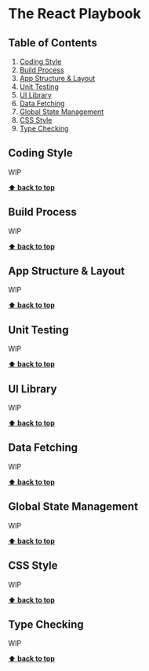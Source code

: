 # The React Playbook

## Table of Contents

1. [Coding Style](#coding-style)
1. [Build Process](#build-process)
1. [App Structure & Layout](#app-structure--layout)
1. [Unit Testing](#unit-testing)
1. [UI Library](#ui-library)
1. [Data Fetching](#data-fetching)
1. [Global State Management](#global-state-management)
1. [CSS Style](#css-style)
1. [Type Checking](#type-checking)

## Coding Style

WIP

**[⬆ back to top](#table-of-contents)**

## Build Process

WIP

**[⬆ back to top](#table-of-contents)**

## App Structure & Layout

WIP

**[⬆ back to top](#table-of-contents)**

## Unit Testing

WIP

**[⬆ back to top](#table-of-contents)**

## UI Library

WIP

**[⬆ back to top](#table-of-contents)**

## Data Fetching

WIP

**[⬆ back to top](#table-of-contents)**

## Global State Management

WIP

**[⬆ back to top](#table-of-contents)**

## CSS Style

WIP

**[⬆ back to top](#table-of-contents)**

## Type Checking

WIP

**[⬆ back to top](#table-of-contents)**
